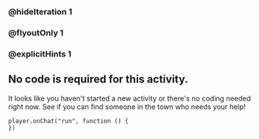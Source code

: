 ### @hideIteration 1 
### @flyoutOnly 1
### @explicitHints 1


## No code is required for this activity. 
It looks like you haven't started a new activity or there's no coding needed right now. See if you can find someone in the town who needs your help!

```template
player.onChat("run", function () {
})
```
